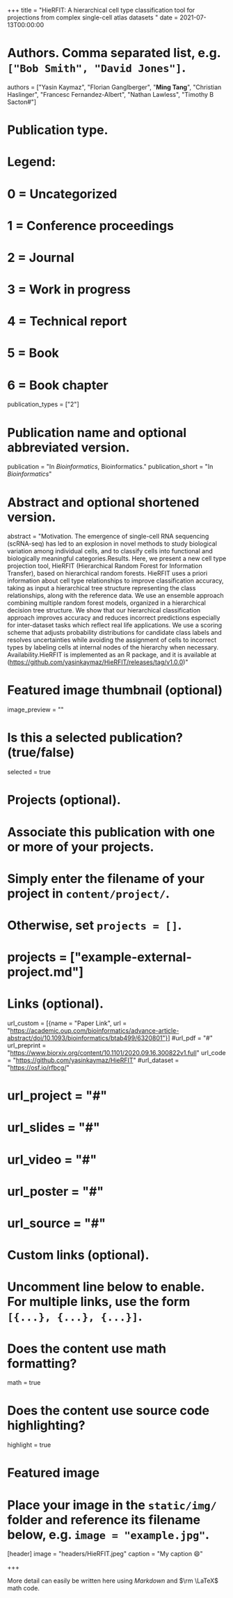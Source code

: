 +++
title = "HieRFIT: A hierarchical cell type classification tool for projections from complex single-cell atlas datasets "
date = 2021-07-13T00:00:00

# Authors. Comma separated list, e.g. `["Bob Smith", "David Jones"]`.
authors = ["Yasin Kaymaz", "Florian Ganglberger", "**Ming Tang**", "Christian Haslinger", "Francesc Fernandez-Albert", "Nathan Lawless", "Timothy B Sacton#"]

# Publication type.
# Legend:
# 0 = Uncategorized
# 1 = Conference proceedings
# 2 = Journal
# 3 = Work in progress
# 4 = Technical report
# 5 = Book
# 6 = Book chapter
publication_types = ["2"]

# Publication name and optional abbreviated version.
publication = "In *Bioinformatics*, Bioinformatics."
publication_short = "In *Bioinformatics*"

# Abstract and optional shortened version.
abstract = "Motivation. The emergence of single-cell RNA sequencing (scRNA-seq) has led to an explosion in novel methods to study biological variation among individual cells, and to classify cells into functional and biologically meaningful categories.Results. Here, we present a new cell type projection tool, HieRFIT (Hierarchical Random Forest for Information Transfer), based on hierarchical random forests. HieRFIT uses a priori information about cell type relationships to improve classification accuracy, taking as input a hierarchical tree structure representing the class relationships, along with the reference data. We use an ensemble approach combining multiple random forest models, organized in a hierarchical decision tree structure. We show that our hierarchical classification approach improves accuracy and reduces incorrect predictions especially for inter-dataset tasks which reflect real life applications. We use a scoring scheme that adjusts probability distributions for candidate class labels and resolves uncertainties while avoiding the assignment of cells to incorrect types by labeling cells at internal nodes of the hierarchy when necessary. Availability.HieRFIT is implemented as an R package, and it is available at (https://github.com/yasinkaymaz/HieRFIT/releases/tag/v1.0.0)"

# Featured image thumbnail (optional)
image_preview = ""

# Is this a selected publication? (true/false)
selected = true

# Projects (optional).
#   Associate this publication with one or more of your projects.
#   Simply enter the filename of your project in `content/project/`.
#   Otherwise, set `projects = []`.
# projects = ["example-external-project.md"]

# Links (optional).
url_custom = [{name = "Paper Link", url = "https://academic.oup.com/bioinformatics/advance-article-abstract/doi/10.1093/bioinformatics/btab499/6320801"}]
#url_pdf = "#"
url_preprint = "https://www.biorxiv.org/content/10.1101/2020.09.16.300822v1.full"
url_code = "https://github.com/yasinkaymaz/HieRFIT"
#url_dataset = "https://osf.io/rfbcg/"
# url_project = "#"
# url_slides = "#"
# url_video = "#"
# url_poster = "#"
# url_source = "#"

# Custom links (optional).
#   Uncomment line below to enable. For multiple links, use the form `[{...}, {...}, {...}]`.


# Does the content use math formatting?
math = true

# Does the content use source code highlighting?
highlight = true

# Featured image
# Place your image in the `static/img/` folder and reference its filename below, e.g. `image = "example.jpg"`.
[header]
image = "headers/HieRFIT.jpeg"
caption = "My caption :smile:"

+++

More detail can easily be written here using *Markdown* and $\rm \LaTeX$ math code.
